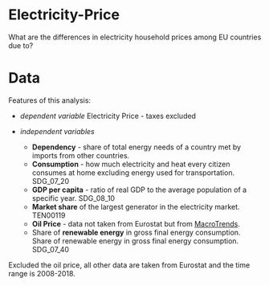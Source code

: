 # Electricity-Price
What are the differences in electricity household prices among EU countries due to?

# Data
Features of this analysis:

- *dependent variable* 
  Electricity Price - taxes excluded

- *independent variables*
  * **Dependency** - share of total energy needs of a country met by imports from other countries.
  * **Consumption** - how much electricity and heat every citizen consumes at home excluding energy used for transportation. SDG_07_20
  * **GDP per capita** - ratio of real GDP to the average population of a specific year. SDG_08_10
  * **Market share** of the largest generator in the electricity market. TEN00119
  * **Oil Price** - data not taken from Eurostat but from [MacroTrends](https://www.macrotrends.net/1369/crude-oil-price-history-chart).
  * Share of **renewable energy** in gross final energy consumption. Share of renewable energy in gross final energy consumption. SDG_07_40
  
Excluded the oil price, all other data are taken from Eurostat and the time range is 2008-2018.
